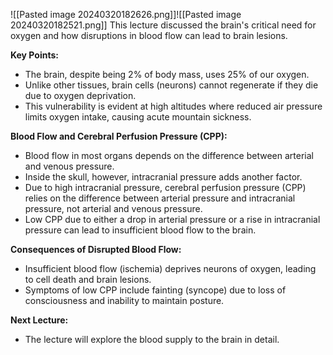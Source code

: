

![[Pasted image 20240320182626.png]]![[Pasted image 20240320182521.png]]
This lecture discussed the brain's critical need for oxygen and how disruptions in blood flow can lead to brain lesions.

**Key Points:**

- The brain, despite being 2% of body mass, uses 25% of our oxygen.
- Unlike other tissues, brain cells (neurons) cannot regenerate if they die due to oxygen deprivation.
- This vulnerability is evident at high altitudes where reduced air pressure limits oxygen intake, causing acute mountain sickness.

**Blood Flow and Cerebral Perfusion Pressure (CPP):**

- Blood flow in most organs depends on the difference between arterial and venous pressure.
- Inside the skull, however, intracranial pressure adds another factor.
- Due to high intracranial pressure, cerebral perfusion pressure (CPP) relies on the difference between arterial pressure and intracranial pressure, not arterial and venous pressure.
- Low CPP due to either a drop in arterial pressure or a rise in intracranial pressure can lead to insufficient blood flow to the brain.

**Consequences of Disrupted Blood Flow:**

- Insufficient blood flow (ischemia) deprives neurons of oxygen, leading to cell death and brain lesions.
- Symptoms of low CPP include fainting (syncope) due to loss of consciousness and inability to maintain posture.

**Next Lecture:**

- The lecture will explore the blood supply to the brain in detail.

